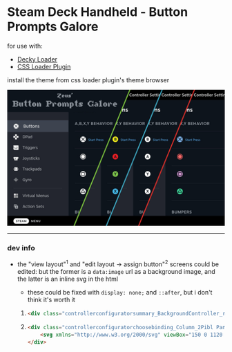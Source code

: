 # Steam Deck Handheld - Button Prompts Galore

for use with:

* [Decky Loader](https://github.com/SteamDeckHomebrew/decky-loader)
* [CSS Loader Plugin](https://github.com/suchmememanyskill/SDH-CssLoader)

install the theme from css loader plugin's theme browser

![composite preview image](/.github/preview.jpg)

---

### dev info

* the "view layout"<sup>1</sup> and "edit layout -> assign button"<sup>2</sup> screens could be edited: but the former is a `data:image` url as a background image, and the latter is an inline svg in the html
  
  * these could be fixed with `display: none;` and `::after`, but i don't think it's worth it
  1. ```html
     <div class="controllerconfiguratorsummary_BackgroundController_rlz-U"></div>
     ```
  
  2. ```html
     <div class="controllerconfiguratorchoosebinding_Column_2Pibl Panel Focusable">
         <svg xmlns="http://www.w3.org/2000/svg" viewBox="150 0 1120 730" fill="none" class="controllerconfiguratorchoosebinding_GamepadPreview_GENH-"></svg>
     </div>
     ```

